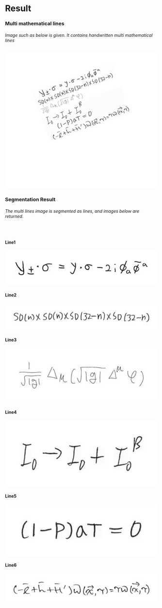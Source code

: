 # Result
### Multi mathematical lines
<h6>
Image such as below is given. It contains handwritten multi mathematical  lines
</h6>

<img src=./Results/multi_lines.jpg title="TRIM_OFF_cun_waf" alt="TRIM_OFF_cun_waf"></img><br/>

### Segmentation Result

<h6>
The multi lines image is segmented as lines, and images below are returned.
</h6><br/>

#### Line1
<img src=./Results/line1.jpg title="TRIM_OFF_cun_waf" alt="TRIM_OFF_cun_waf"></img><br/>

#### Line2
<img src=./Results/line2.jpg  title="TRIM_OFF_cun_waf" alt="TRIM_OFF_cun_waf"></img><br/>

#### Line3
<img src=./Results/line3.jpg title="TRIM_OFF_cun_waf" alt="TRIM_OFF_cun_waf"></img><br/>

#### Line4
<img src=./Results/line4.jpg  title="TRIM_OFF_cun_waf" alt="TRIM_OFF_cun_waf"></img><br/>

#### Line5
<img src=./Results/line5.jpg  title="TRIM_OFF_cun_waf" alt="TRIM_OFF_cun_waf"></img><br/>

#### Line6
<img src=./Results/line6.jpg  title="TRIM_OFF_cun_waf" alt="TRIM_OFF_cun_waf"></img><br/>
